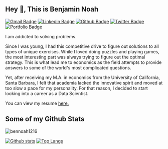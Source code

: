 ## Hey 👋, This is Benjamin Noah
[![Gmail Badge](https://img.shields.io/badge/-bnoah1216@gmail.com-c14438?style=flat&logo=Gmail&logoColor=white&link=mailto:bnoah1216@gmail.com)](mailto:bnoah1216@gmail.com) 
[![Linkedin Badge](https://img.shields.io/badge/-bennoah-0072b1?style=flat&logo=Linkedin&logoColor=white&link=https://www.linkedin.com/in/ben-noah/)](https://www.linkedin.com/in/ben-noah/) 
[![Github Badge](https://img.shields.io/badge/-bennoah1216-grey?style=flat&logo=github&logoColor=white&link=https://github.com/bennoah1216/)](https://www.github.com/bennoah1216/) [![Twitter Badge](https://img.shields.io/badge/-bnoah_12-00acee?style=flat&logo=twitter&logoColor=white&link=https://twitter.com/bnoah_12/)](https://www.twitter.com/bnoah_12/) 
[![Portfolio Badge](https://img.shields.io/badge/portfolio-web-blue?style=flat&link=https://bennoah1216.github.io/)](https://bennoah1216.github.io/) <p align='left'>I am addicted to solving problems. 

Since I was young, I had this competitive drive to figure out solutions to all types of unique exercises. While I loved doing puzzles and playing games, the most interesting part was always trying to figure out the optimal strategy. This is what lead me to economics as the field attempts to provide answers to some of the world's most complicated questions. 

Yet, after receiving my M.A. in economics from the University of California, Santa Barbara, I felt that academia lacked the innovative spirit and moved at too slow a pace for my personality. For that reason, I decided to start looking into a career as a Data Scientist. </p><p align='left'> You can view my resume <a href='https://docs.google.com/document/d/12GlpQL8huaAvj6RoKCd6bLm892RPCeJQNSmeeJwRcBk/edit?usp=sharing ' target=_blank><u>here</u>.</a></p>
## Some of my Github Stats
<p align=left> <img src=https://komarev.com/ghpvc/?username=bennoah1216 alt=bennoah1216 /> </p>

[![Github stats](https://github-readme-stats.vercel.app/api?username=bennoah1216&show_icons=true&include_all_commits=true)](https://github.com/bennoah1216/github-readme-stats)
[![Top Langs](https://github-readme-stats.vercel.app/api/top-langs/?username=bennoah1216&layout=compact)](https://github.com/bennoah1216/github-readme-stats)
